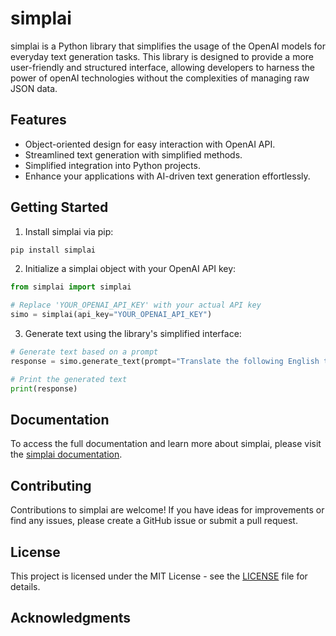# simplai

simplai is a Python library that simplifies the usage of the OpenAI models for everyday text generation tasks. This library is designed to provide a more user-friendly and structured interface, allowing developers to harness the power of openAI technologies without the complexities of managing raw JSON data.

## Features

- Object-oriented design for easy interaction with OpenAI API.
- Streamlined text generation with simplified methods.
- Simplified integration into Python projects.
- Enhance your applications with AI-driven text generation effortlessly.

## Getting Started

1. Install simplai via pip:
```bash
pip install simplai
```

2. Initialize a simplai object with your OpenAI API key:
```python
from simplai import simplai

# Replace 'YOUR_OPENAI_API_KEY' with your actual API key
simo = simplai(api_key="YOUR_OPENAI_API_KEY")
```

3. Generate text using the library's simplified interface:
```python
# Generate text based on a prompt
response = simo.generate_text(prompt="Translate the following English text to French: 'Hello, world!'")

# Print the generated text
print(response)
```

## Documentation

To access the full documentation and learn more about simplai, please visit the [simplai documentation](https://github.com/nachokhan/simplai).

## Contributing

Contributions to simplai are welcome! If you have ideas for improvements or find any issues, please create a GitHub issue or submit a pull request.

## License

This project is licensed under the MIT License - see the [LICENSE](LICENSE) file for details.

## Acknowledgments
